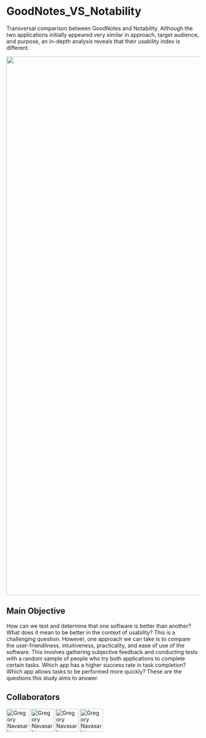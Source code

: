 # GoodNotes_VS_Notability
Transversal comparison between GoodNotes and Notability. Although the two applications initially appeared very similar in approach, target audience, and purpose, an in-depth analysis reveals that their usability index is different.
<p align="center">
        <img width="1406" alt="Screenshot 2024-07-23 at 18 10 52" src="https://github.com/user-attachments/assets/c7ac17c6-f41a-4d89-8875-c0faa83f7b57">
</p>

## Main Objective
How can we test and determine that one software is better than another? What does it mean to be better in the context of usability? This is a challenging question. However, one approach we can take is to compare the user-friendliness, intuitiveness, practicality, and ease of use of the software. This involves gathering subjective feedback and conducting tests with a random sample of people who try both applications to complete certain tasks. Which app has a higher success rate in task completion? Which app allows tasks to be performed more quickly? These are the questions this study aims to answer.

## Collaborators
<!-- collaborators -->
<a href="https://github.com/loweege"><img src="https://github.com/user-attachments/assets/ae902e5c-80e5-47ac-b86d-b575ae478bbd" width="60px" alt="Gregory Navasarkian" /></a>
<a href="https://github.com/Lesko02"><img src="https://github.com/user-attachments/assets/9e55f0e9-cdd7-4de8-9e19-940c58a27662" width="60px" alt="Gregory Navasarkian" /></a>
<a href="https://github.com/sarademarchi"><img src="https://github.com/user-attachments/assets/3b8a76de-42a5-41fe-ba2e-154b981fb7e7" width="60px" alt="Gregory Navasarkian" /></a>
<a href="https://github.com/R1perXANAX"><img src="https://github.com/user-attachments/assets/81f6e035-4459-43ea-97f4-088fab81b32c" width="60px" alt="Gregory Navasarkian" /></a>
<!-- collaborators -->
